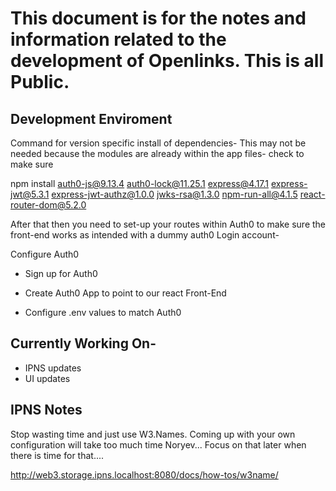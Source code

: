 # This document is for the notes and information related to the development of Openlinks. This is all Public.

## Development Enviroment

Command for version specific install of dependencies- This may not be needed because the modules are already within the app files- check to make sure

npm install auth0-js@9.13.4 auth0-lock@11.25.1 express@4.17.1 express-jwt@5.3.1 express-jwt-authz@1.0.0 jwks-rsa@1.3.0 npm-run-all@4.1.5 react-router-dom@5.2.0

After that then you need to set-up your routes within Auth0 to make sure the front-end works as intended with a dummy auth0 Login account- 

Configure Auth0

- Sign up for Auth0

- Create Auth0 App to point to our react Front-End
- Configure .env values to match Auth0

## Currently Working On- 

- IPNS updates
- UI updates







## IPNS Notes

Stop wasting time and just use W3.Names. Coming up with your own configuration will take too much time Noryev... Focus on that later when there is time for that.... 

http://web3.storage.ipns.localhost:8080/docs/how-tos/w3name/
